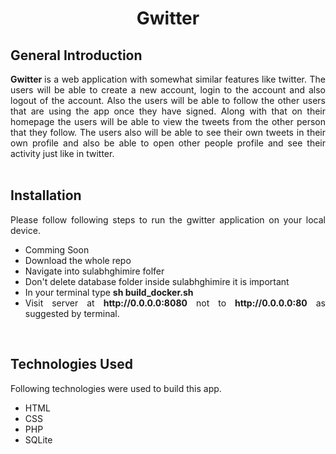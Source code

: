 <h1 align="center"> <b> Gwitter </b> </h1>

<h2 align="left"> <b> General Introduction </b> </h2>
<div style="text-align: justify"> <b> Gwitter </b> is a web application with somewhat similar features like twitter. The users will be able to create a new account, login to the account and also logout of the account. Also the users will be able to follow the other users that are using the app once they have signed. Along with that on their homepage the users will be able to view the tweets from the other person that they follow. The users also will be able to see their own tweets in their own profile and also be able to open other people profile and see their activity just like in twitter. </div>

<br>
<h2 align="left"> <b> Installation </b> </h2>
<div style="text-align: justify">Please follow following steps to run the gwitter application on your local device. 
    <ul>
        <li> Comming Soon </li>
        <li> Download the whole repo</li>
        <li> Navigate into sulabhghimire folfer </li>
        <li> Don't delete database folder inside sulabhghimire it is important </li>
        <li> In your terminal type <b>sh build_docker.sh</b> </li>
        <li> Visit server at <b>http://0.0.0.0:8080</b> not to <b>http://0.0.0.0:80</b> as suggested by terminal. </li>
    </ul>
</div>

<br>
<h2 align="left"> <b> Technologies Used </b> </h2>
<div style="text-align: justify"> Following technologies were used to build this app.
    <ul>
        <li> HTML </li>
        <li> CSS </li>
        <li> PHP </li>
        <li> SQLite </li>
    </ul>
</div>

